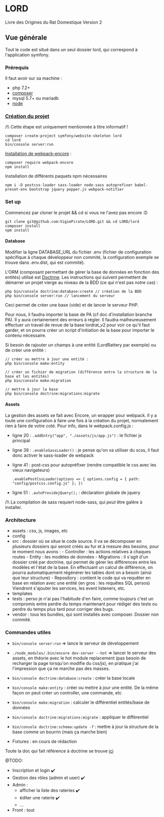 # LORD

Livre des Origines du Rat Domestique Version 2

## Vue générale

Tout le code est situé dans un seul dossier lord, qui correspond à l'application symfony.

### Prérequis

Il faut avoir sur sa machine :

- php 7.2+
- [composer](https://getcomposer.org/)
- mysql 5.7+ ou mariadb
- [node](https://nodejs.org/en/)

### [Création du projet](https://symfony.com/doc/current/setup.html)

/!\ Cette étape est uniquement mentionnée à titre informatif !

    composer create-project symfony/website-skeleton lord
    cd lord
    bin/console server:run

[Installation de webpack-encore](https://symfony.com/doc/current/frontend/encore/installation.html) :

    composer require webpack-encore
    npm install

Installation de différents paquets npm nécessaires

`npm i -D postcss-loader sass-loader node-sass autoprefixer babel-preset-env bootstrap jquery popper.js webpack-notifier`

### Set up

Commencez par cloner le projet && cd si vous ne l'avez pas encore :D
    
    git clone git@github.com:VigiePirate/LORD.git && cd LORD/lord
    composer install
    npm install

#### Database

Modifier la ligne DATABASE_URL du fichier .env (fichier de configuration spécifique à chaque développeur
non commité, la configuration exemple se trouve dans .env.dist, qui est commité).

L'ORM (composant permettant de gérer la base de données en fonction des entités) utilisé est [Doctrine](https://symfony.com/doc/current/doctrine.html). Les instructions qui suivent permettent de démarrer un projet vierge au niveau de la BDD (ce qui n'est pas notre cas) :

    php bin/console doctrine:database:create // création de la BDD
    php bin/console server:run // lancement du serveur

Ceci permet de créer une base (vide) et de lancer le serveur PHP.

Pour nous, il faudra importer la base de PA (cf doc d'installation branche PA). Il y aura certainement des erreurs à régler.
Il faudra malheureusement effectuer un travail de revue de la base lordrat_v2 pour voir ce qu'il faut
garder, et on pourra créer un script d'initiation de la base pour importer le contenu nécessaire.

Si besoin de rajouter un champs à une entité (LordRattery par exemple) ou de créer une entité :

    // créer ou mettre à jour une entité :
    php bin/console make:entity

    // créer un fichier de migration (différence entre la structure de la base et les entités)
    php bin/console make:migration

    // mettre à jour la base
    php bin/console doctrine:migrations:migrate

#### Assets

La gestion des assets se fait avec Encore, un wrapper pour webpack. Il y a toute une configuration
à faire une fois à la création du projet, normalement rien à faire de votre coté.
Pour info, dans le webpack.config.js :

- ligne 20 : `.addEntry("app", "./assets/js/app.js")` : le fichier js principal
- ligne 38 : `.enableSassLoader()` : je pense qu'on va utiliser du scss, il faut donc activer
  le sass-loader de webpack
- ligne 41 : post-css pour autopréfixer (rendre compatible le css avec les vieux navigateurs)

  `.enablePostCssLoader(options => { options.config = { path: "config/postcss.config.js" }; })`

- ligne 51 : `.autoProvidejQuery();` : déclaration globale de jquery

/!\ La compilation de sass requiert node-sass, qui _peut_ être galère à installer.

### Architecture

- assets : css, js, images, etc
- config
- src : dossier où se situe le code source. Il va se décomposer en plusieurs dossiers qui seront créés
  au fur et à mesure des besoins, pour le moment nous avons : - Controller : les actions relatives à chaques routes - Entity : les modèles de données - Migrations : il s'agit d'un dossier créé par doctrine, qui permet de gérer les différences entre
  les modèles et l'état de la base. En effectuant un calcul de différence, on pourra automatiquement
  régénérer les tables dont on a besoin (ainsi que leur structure) - Repository : contient le code qui va requêter en base en relation avec une entité (en gros : les
  requêtes SQL persos)
  Viendront s'ajouter les services, les event listeners, etc.
- templates
- tests : perso je n'ai pas l'habitude d'en faire, comme toujours c'est un compromis entre perdre du
  temps maintenant pour rédiger des tests ou perdre du temps plus tard pour corriger des bugs.
- vendor : tous les bundles, qui sont installés avec composer. Dossier non commité.

### Commandes utiles

- `bin/console server:run` => lance le serveur de développement

- `./node_modules/.bin/encore dev-server --hot` => lancer le serveur des assets, en théorie avec le hot module replacement
  (pas besoin de recharger la page lorsqu'on modifie du css/js), en pratique j'ai l'impression que ça ne marche pas des masses.

- `bin/console doctrine:database:create` : créer la base locale

- `bin/console make:entity` : créer ou mettre à jour une entité. De la même façon on peut créer un controller, une commande, etc

- `bin/console make:migration` : calculer le différentiel entités/base de données

- `bin/console doctrine:migrations:migrate` : appliquer le différentiel

- `bin/console doctrine:schema:update -f` : mettre à jour la structure de la base comme un bourrin (mais ça marche bien)

- Fixtures : en cours de rédaction

Toute la doc qui fait référence à doctrine se trouve [ici](https://symfony.com/doc/current/doctrine.html)

@TODO:

- Inscription et login :heavy_check_mark:
- Gestion des rôles (admin et user) :heavy_check_mark:
- Admin :
    - afficher la liste des rateries :heavy_check_mark:
    - éditer une raterie :heavy_check_mark:
    - ...
- Front : tout
